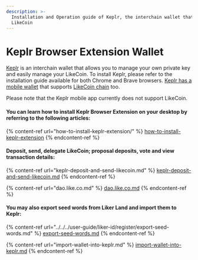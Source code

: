```yaml
---
description: >-
  Installation and Operation guide of Keplr, the interchain wallet that supports
  LikeCoin
---
```


# Keplr Browser Extension Wallet

[Keplr](https://www.keplr.app/) is an interchain wallet that allows you to manage your own private key and easily manage your LikeCoin. To install Keplr, please refer to the installation guide available for both Chrome and Brave browsers. [Keplr has a mobile wallet](../keplr-mobile/) that supports [LikeCoin chain](https://www.mintscan.io/likecoin) too.

Please note that the Keplr mobile app currently does not support LikeCoin.

#### **You can learn how to install Keplr Browser Extension on your desktop by referring to the following articles:**

{% content-ref url="how-to-install-keplr-extension/" %}
[how-to-install-keplr-extension](how-to-install-keplr-extension/)
{% endcontent-ref %}

#### Deposit, send, delegate LikeCoin; proposal deposits, vote and view transaction details:

{% content-ref url="keplr-deposit-and-send-likecoin.md" %}
[keplr-deposit-and-send-likecoin.md](keplr-deposit-and-send-likecoin.md)
{% endcontent-ref %}

{% content-ref url="dao.like.co.md" %}
[dao.like.co.md](dao.like.co.md)
{% endcontent-ref %}

#### You may also export seed words from Liker Land and import them to Keplr:

{% content-ref url="../../../user-guide/liker-id/register/export-seed-words.md" %}
[export-seed-words.md](../../../user-guide/liker-id/register/export-seed-words.md)
{% endcontent-ref %}

{% content-ref url="import-wallet-into-keplr.md" %}
[import-wallet-into-keplr.md](import-wallet-into-keplr.md)
{% endcontent-ref %}
